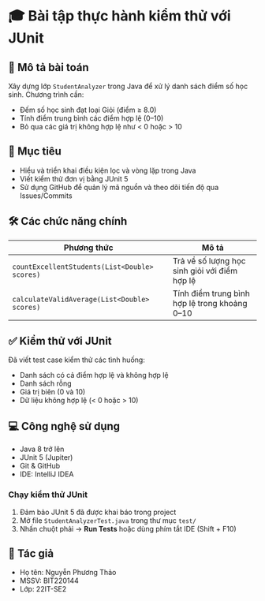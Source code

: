 # 🎓 Bài tập thực hành kiểm thử với JUnit

## 📌 Mô tả bài toán
Xây dựng lớp `StudentAnalyzer` trong Java để xử lý danh sách điểm số học sinh. Chương trình cần:
- Đếm số học sinh đạt loại Giỏi (điểm ≥ 8.0)
- Tính điểm trung bình các điểm hợp lệ (0–10)
- Bỏ qua các giá trị không hợp lệ như < 0 hoặc > 10

## 🎯 Mục tiêu
- Hiểu và triển khai điều kiện lọc và vòng lặp trong Java
- Viết kiểm thử đơn vị bằng JUnit 5
- Sử dụng GitHub để quản lý mã nguồn và theo dõi tiến độ qua Issues/Commits

## 🛠️ Các chức năng chính
| Phương thức | Mô tả |
|------------|-------|
| `countExcellentStudents(List<Double> scores)` | Trả về số lượng học sinh giỏi với điểm hợp lệ |
| `calculateValidAverage(List<Double> scores)` | Tính điểm trung bình hợp lệ trong khoảng 0–10 |

## ✅ Kiểm thử với JUnit
Đã viết test case kiểm thử các tình huống:
- Danh sách có cả điểm hợp lệ và không hợp lệ
- Danh sách rỗng
- Giá trị biên (0 và 10)
- Dữ liệu không hợp lệ (< 0 hoặc > 10)

## 💻 Công nghệ sử dụng
- Java 8 trở lên
- JUnit 5 (Jupiter)
- Git & GitHub
- IDE: IntelliJ IDEA 


### Chạy kiểm thử JUnit
1. Đảm bảo JUnit 5 đã được khai báo trong project 
2. Mở file `StudentAnalyzerTest.java` trong thư mục `test/`
3. Nhấn chuột phải → **Run Tests** hoặc dùng phím tắt IDE (Shift + F10)

## 📌 Tác giả
- Họ tên: Nguyễn Phương Thảo
- MSSV: BIT220144
- Lớp: 22IT-SE2